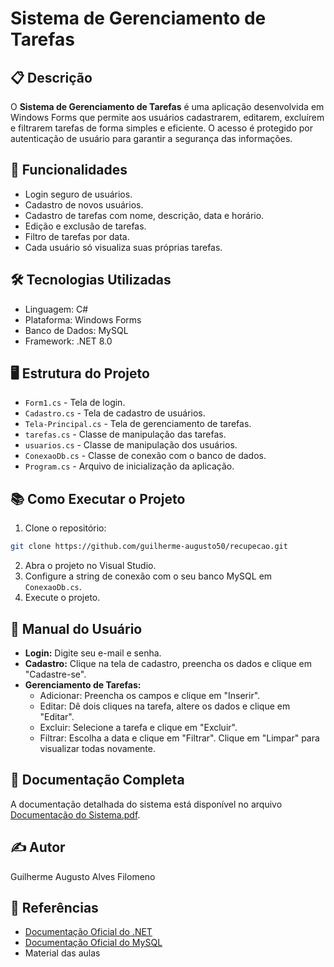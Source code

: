 
# Sistema de Gerenciamento de Tarefas

## 📋 Descrição
O **Sistema de Gerenciamento de Tarefas** é uma aplicação desenvolvida em Windows Forms que permite aos usuários cadastrarem, editarem, excluírem e filtrarem tarefas de forma simples e eficiente. O acesso é protegido por autenticação de usuário para garantir a segurança das informações.

## 🚀 Funcionalidades
- Login seguro de usuários.
- Cadastro de novos usuários.
- Cadastro de tarefas com nome, descrição, data e horário.
- Edição e exclusão de tarefas.
- Filtro de tarefas por data.
- Cada usuário só visualiza suas próprias tarefas.

## 🛠️ Tecnologias Utilizadas
- Linguagem: C#
- Plataforma: Windows Forms
- Banco de Dados: MySQL
- Framework: .NET 8.0

## 🖥️ Estrutura do Projeto
- `Form1.cs` - Tela de login.
- `Cadastro.cs` - Tela de cadastro de usuários.
- `Tela-Principal.cs` - Tela de gerenciamento de tarefas.
- `tarefas.cs` - Classe de manipulação das tarefas.
- `usuarios.cs` - Classe de manipulação dos usuários.
- `ConexaoDb.cs` - Classe de conexão com o banco de dados.
- `Program.cs` - Arquivo de inicialização da aplicação.

## 📚 Como Executar o Projeto
1. Clone o repositório:
```bash
git clone https://github.com/guilherme-augusto50/recupecao.git
```
2. Abra o projeto no Visual Studio.
3. Configure a string de conexão com o seu banco MySQL em `ConexaoDb.cs`.
4. Execute o projeto.

## 👤 Manual do Usuário
- **Login:** Digite seu e-mail e senha.
- **Cadastro:** Clique na tela de cadastro, preencha os dados e clique em "Cadastre-se".
- **Gerenciamento de Tarefas:**
   - Adicionar: Preencha os campos e clique em "Inserir".
   - Editar: Dê dois cliques na tarefa, altere os dados e clique em "Editar".
   - Excluir: Selecione a tarefa e clique em "Excluir".
   - Filtrar: Escolha a data e clique em "Filtrar". Clique em "Limpar" para visualizar todas novamente.

## 📄 Documentação Completa
A documentação detalhada do sistema está disponível no arquivo [Documentação do Sistema.pdf](./Documentação%20do%20Sistema%20Gerenciamento%20de%20tarefas.pdf).

## ✍️ Autor
Guilherme Augusto Alves Filomeno

## 🔗 Referências
- [Documentação Oficial do .NET](https://docs.microsoft.com/dotnet/)
- [Documentação Oficial do MySQL](https://dev.mysql.com/doc/)
- Material das aulas

